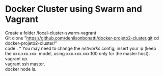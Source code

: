 # Docker Cluster using Swarm and Vagrant<br>

Create a folder /local-cluster-swarm-vagrant<br>
Git clone "https://github.com/denilsonbonatti/docker-projeto2-cluster.git cd docker-projeto2-cluster/"<br>
code . * You may need to change the <i>networks</i> config, insert your ip (keep the xxx.xxx.xxx. model, using xxx.xxx.xxx.100 only for the master host).<br>
vagrant up.<br>
vagrant ssh master.<br>
docker node ls.<br>
